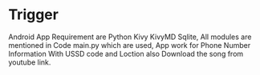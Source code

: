# Trigger
Android App
Requirement are Python Kivy KivyMD Sqlite,
All modules are mentioned in Code main.py which are used,
App work for Phone Number Information With USSD code and Loction also Download the song from youtube link.

